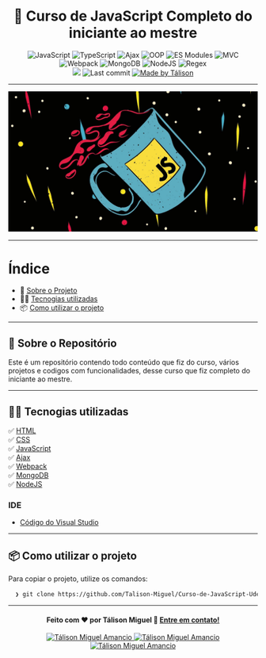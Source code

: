 <h1 align="center">
 📘 Curso de JavaScript Completo do iniciante ao mestre
</h1>

<p align="center"> 
  <img alt="JavaScript" src="https://img.shields.io/badge/JavaScript(ES6)-%20%E2%9C%94%20-%23FFD700">
  <img alt="TypeScript" src="https://img.shields.io/badge/JavaScript-%20%E2%9C%94%20-%23FFD700">
  <img alt="Ajax" src="https://img.shields.io/badge/Ajax-%20%E2%9C%94%20-%23FFD720">
  <img alt="OOP" src="https://img.shields.io/badge/OOP-%20%E2%9C%94%20-%23FFD730">
  <img alt="ES Modules" src="https://img.shields.io/badge/ES%20Modules-%20%E2%9C%94%20-%23FFD750">
  <img alt="MVC" src="https://img.shields.io/badge/MVC-%20%E2%9C%94%20-%23FFD740">
 
 
  <br>
 
 
  <img alt="Webpack" src="https://img.shields.io/badge/Webpack-%20%E2%9C%94%20-blue">
  <img alt="MongoDB" src="https://img.shields.io/badge/MongoDB-%20%E2%9C%94%20-blue">
  <img alt="NodeJS" src="https://img.shields.io/badge/NodeJS-%20%E2%9C%94%20-blue">
  <img alt="Regex" src="https://img.shields.io/badge/Regex-%20%E2%9C%94%20-blue">

 
  <br>
  
 
  <img src="https://img.shields.io/badge/code%20quality-A-green"/>
  <img alt="Last commit" src="https://img.shields.io/badge/last%20commit-december-green">
  <a href="https://www.linkedin.com/in/t%C3%A1lison-miguel/">
    <img alt="Made by Tálison" src="https://img.shields.io/badge/made%20by-talison-red">
  </a>
 
</p>

---

<p align="center">
  <img alt="Imagem da Aplicação" src="img.jpg" />
</p>

---

#  Índice

- :rocket: [Sobre o Projeto](#rocket-sobre-o-projeto)
- 👨‍💻️ [Tecnogias utilizadas](#%EF%B8%8F-tecnogias-utilizadas)
- 📦️ [Como utilizar o projeto](#%EF%B8%8F-como-utilizar-o-projeto)
---

## :rocket: Sobre o Repositório

Este é um repositório contendo todo conteúdo que fiz do curso, vários projetos e codigos com funcionalidades, desse curso que fiz completo do iniciante ao mestre.

---

## 👨‍💻️ Tecnogias utilizadas

✅ [ HTML ](https://developer.mozilla.org/pt-BR/docs/Web/HTML) <br/>
✅ [ CSS ](https://developer.mozilla.org/pt-BR/docs/Web/CSS) <br/>
✅ [ JavaScript ](https://developer.mozilla.org/pt-BR/docs/Web/JavaScript) <br/>
✅ [ Ajax ](https://developer.mozilla.org/pt-BR/docs/Web/Guide/AJAX) <br/>
✅ [ Webpack ](https://webpack.js.org/) <br/>
✅ [ MongoDB ](https://www.mongodb.com/pt-br) <br/>
✅ [ NodeJS ](https://nodejs.org/en/) <br/>

###  IDE

  - [ Código do Visual Studio ](https://code.visualstudio.com/)

---

## 📦️ Como utilizar o projeto

Para copiar o projeto, utilize os comandos:

```bash
  ❯ git clone https://github.com/Talison-Miguel/Curso-de-JavaScript-Udemy.git
```

---

<h4 align="center">
  Feito com ❤️ por Tálison Miguel 👋️ <a href="mailto:talisonmiguel84@gmail.com">Entre em contato!</a>
</h4>

<p align="center">

  <a href="https://www.linkedin.com/in/t%C3%A1lison-miguel/">
    <img alt="Tálison Miguel Amancio" src="https://img.shields.io/badge/LinkedIn-Tálison_Miguel-0e76a8?style=flat&logoColor=white&logo=linkedin">
  </a>
  <a href="https://www.facebook.com/profile.php?id=100009099058734">
    <img alt="Tálison Miguel Amancio" src="https://img.shields.io/badge/Facebook-Tálison_Miguel-1778F2?style=flat&logoColor=white&logo=facebook">
  </a>
  <a href="https://www.instagram.com/talison_miguel_00/">
    <img alt="Tálison Miguel Amancio" src="https://img.shields.io/badge/Instagram-@talison__miguel__00-833AB4?style=flat&logoColor=white&logo=instagram">
  </a>
  
</p>


